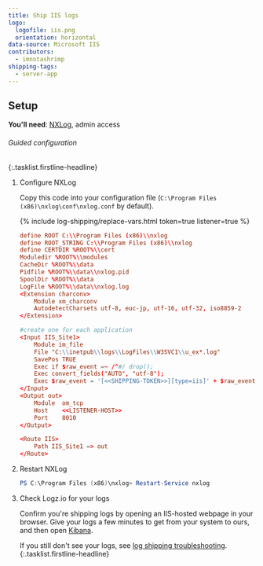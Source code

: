 ```yaml
---
title: Ship IIS logs
logo:
  logofile: iis.png
  orientation: horizontal
data-source: Microsoft IIS
contributors:
  - imnotashrimp
shipping-tags:
  - server-app
---
```


## Setup

**You'll need**:
[NXLog](http://nxlog.org/products/nxlog-community-edition/download),
admin access

###### Guided configuration

{:.tasklist.firstline-headline}
1.  Configure NXLog

    Copy this code into your configuration file (`C:\Program Files (x86)\nxlog\conf\nxlog.conf` by default).

    {% include log-shipping/replace-vars.html token=true listener=true %}

    ```conf
    define ROOT C:\\Program Files (x86)\\nxlog
    define ROOT_STRING C:\\Program Files (x86)\\nxlog
    define CERTDIR %ROOT%\\cert
    Moduledir %ROOT%\\modules
    CacheDir %ROOT%\\data
    Pidfile %ROOT%\\data\\nxlog.pid
    SpoolDir %ROOT%\\data
    LogFile %ROOT%\\data\\nxlog.log
    <Extension charconv>
        Module xm_charconv
        AutodetectCharsets utf-8, euc-jp, utf-16, utf-32, iso8859-2
    </Extension>

    #create one for each application
    <Input IIS_Site1>
        Module im_file
        File "C:\\inetpub\\logs\\LogFiles\\W3SVC1\\u_ex*.log"
        SavePos TRUE
        Exec if $raw_event =~ /^#/ drop();
        Exec convert_fields("AUTO", "utf-8");
        Exec $raw_event = '[<<SHIPPING-TOKEN>>][type=iis]' + $raw_event;
    </Input>
    <Output out>
        Module  om_tcp
        Host    <<LISTENER-HOST>>
        Port    8010
    </Output>

    <Route IIS>
        Path IIS_Site1 => out
    </Route>
    ```

2.  Restart NXLog

    ```powershell
    PS C:\Program Files (x86)\nxlog> Restart-Service nxlog
    ```

3.  Check Logz.io for your logs

    Confirm you're shipping logs by opening an IIS-hosted webpage in your browser. Give your logs a few minutes to get from your system to ours, and then open [Kibana](https://app.logz.io/#/dashboard/kibana).

    If you still don't see your logs, see [log shipping troubleshooting]({{site.baseurl}}/user-guide/log-shipping/log-shipping-troubleshooting.html).
{:.tasklist.firstline-headline}
